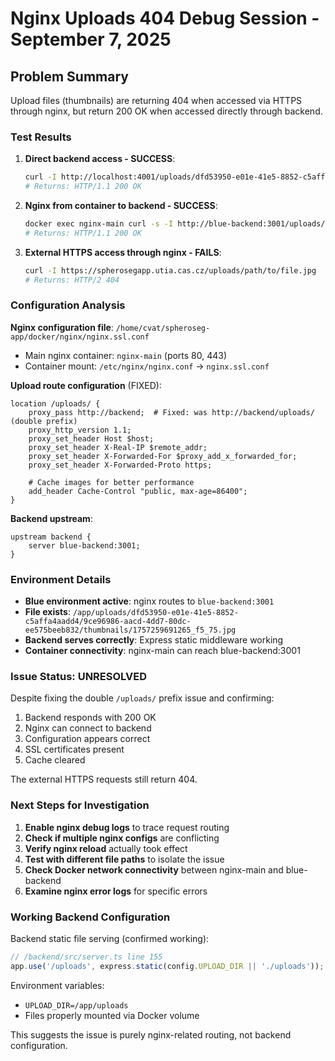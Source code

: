 # Nginx Uploads 404 Debug Session - September 7, 2025

## Problem Summary

Upload files (thumbnails) are returning 404 when accessed via HTTPS through nginx, but return 200 OK when accessed directly through backend.

### Test Results

1. **Direct backend access - SUCCESS**:

   ```bash
   curl -I http://localhost:4001/uploads/dfd53950-e01e-41e5-8852-c5affa4aadd4/9ce96986-aacd-4dd7-80dc-ee575beeb832/thumbnails/1757259691265_f5_75.jpg
   # Returns: HTTP/1.1 200 OK
   ```

2. **Nginx from container to backend - SUCCESS**:

   ```bash
   docker exec nginx-main curl -s -I http://blue-backend:3001/uploads/path/to/file.jpg
   # Returns: HTTP/1.1 200 OK
   ```

3. **External HTTPS access through nginx - FAILS**:
   ```bash
   curl -I https://spherosegapp.utia.cas.cz/uploads/path/to/file.jpg
   # Returns: HTTP/2 404
   ```

### Configuration Analysis

**Nginx configuration file**: `/home/cvat/spheroseg-app/docker/nginx/nginx.ssl.conf`

- Main nginx container: `nginx-main` (ports 80, 443)
- Container mount: `/etc/nginx/nginx.conf` -> `nginx.ssl.conf`

**Upload route configuration** (FIXED):

```nginx
location /uploads/ {
    proxy_pass http://backend;  # Fixed: was http://backend/uploads/ (double prefix)
    proxy_http_version 1.1;
    proxy_set_header Host $host;
    proxy_set_header X-Real-IP $remote_addr;
    proxy_set_header X-Forwarded-For $proxy_add_x_forwarded_for;
    proxy_set_header X-Forwarded-Proto https;

    # Cache images for better performance
    add_header Cache-Control "public, max-age=86400";
}
```

**Backend upstream**:

```nginx
upstream backend {
    server blue-backend:3001;
}
```

### Environment Details

- **Blue environment active**: nginx routes to `blue-backend:3001`
- **File exists**: `/app/uploads/dfd53950-e01e-41e5-8852-c5affa4aadd4/9ce96986-aacd-4dd7-80dc-ee575beeb832/thumbnails/1757259691265_f5_75.jpg`
- **Backend serves correctly**: Express static middleware working
- **Container connectivity**: nginx-main can reach blue-backend:3001

### Issue Status: UNRESOLVED

Despite fixing the double `/uploads/` prefix issue and confirming:

1. Backend responds with 200 OK
2. Nginx can connect to backend
3. Configuration appears correct
4. SSL certificates present
5. Cache cleared

The external HTTPS requests still return 404.

### Next Steps for Investigation

1. **Enable nginx debug logs** to trace request routing
2. **Check if multiple nginx configs** are conflicting
3. **Verify nginx reload** actually took effect
4. **Test with different file paths** to isolate the issue
5. **Check Docker network connectivity** between nginx-main and blue-backend
6. **Examine nginx error logs** for specific errors

### Working Backend Configuration

Backend static file serving (confirmed working):

```javascript
// /backend/src/server.ts line 155
app.use('/uploads', express.static(config.UPLOAD_DIR || './uploads'));
```

Environment variables:

- `UPLOAD_DIR=/app/uploads`
- Files properly mounted via Docker volume

This suggests the issue is purely nginx-related routing, not backend configuration.
